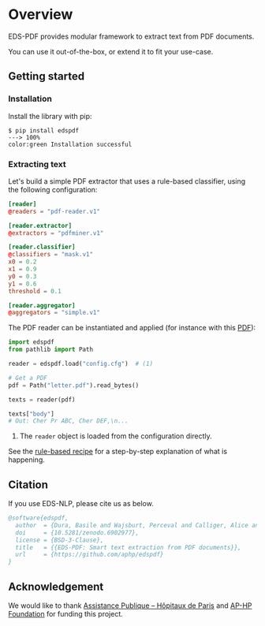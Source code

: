 # Overview

EDS-PDF provides modular framework to extract text from PDF documents.

You can use it out-of-the-box, or extend it to fit your use-case.

## Getting started

### Installation

Install the library with pip:

<div class="termy">

```console
$ pip install edspdf
---> 100%
color:green Installation successful
```

</div>

### Extracting text

Let's build a simple PDF extractor that uses a rule-based classifier,
using the following configuration:

```toml title="config.cfg"
[reader]
@readers = "pdf-reader.v1"

[reader.extractor]
@extractors = "pdfminer.v1"

[reader.classifier]
@classifiers = "mask.v1"
x0 = 0.2
x1 = 0.9
y0 = 0.3
y1 = 0.6
threshold = 0.1

[reader.aggregator]
@aggregators = "simple.v1"
```

The PDF reader can be instantiated and applied (for instance with this [PDF](https://github.com/aphp/edspdf/raw/master/tests/resources/letter.pdf)):

```python
import edspdf
from pathlib import Path

reader = edspdf.load("config.cfg")  # (1)

# Get a PDF
pdf = Path("letter.pdf").read_bytes()

texts = reader(pdf)

texts["body"]
# Out: Cher Pr ABC, Cher DEF,\n...
```

1. The `reader` object is loaded from the configuration directly.

See the [rule-based recipe](recipes/rules.md) for a step-by-step explanation of what is happening.

## Citation

If you use EDS-NLP, please cite us as below.

```bibtex
@software{edspdf,
  author  = {Dura, Basile and Wajsburt, Perceval and Calliger, Alice and Gérardin, Christel and Bey, Romain},
  doi     = {10.5281/zenodo.6902977},
  license = {BSD-3-Clause},
  title   = {{EDS-PDF: Smart text extraction from PDF documents}},
  url     = {https://github.com/aphp/edspdf}
}
```

## Acknowledgement

We would like to thank [Assistance Publique – Hôpitaux de Paris](https://www.aphp.fr/) and
[AP-HP Foundation](https://fondationrechercheaphp.fr/) for funding this project.
